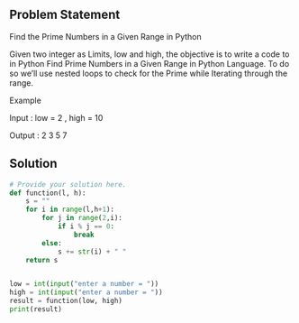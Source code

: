 ## Problem Statement 

Find the Prime Numbers in a Given Range in Python

Given two integer as Limits, low and high, the objective is to write a code to in Python Find Prime Numbers in a Given Range in Python Language. To do so we’ll use nested loops to check for the Prime while Iterating through the range.

Example

Input : low = 2 , high = 10

Output : 2 3 5 7

## Solution

```python
# Provide your solution here.
def function(l, h):
    s = ""
    for i in range(l,h+1):
        for j in range(2,i):
            if i % j == 0:
                break
        else:
            s += str(i) + " "
    return s


low = int(input("enter a number = "))
high = int(input("enter a number = "))
result = function(low, high)
print(result)

